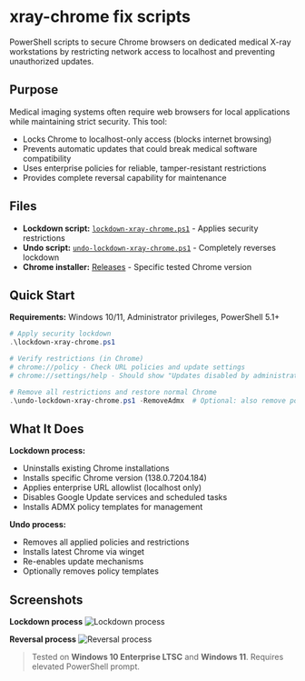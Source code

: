 # xray-chrome fix scripts

PowerShell scripts to secure Chrome browsers on dedicated medical X-ray workstations by restricting network access to localhost and preventing unauthorized updates.

## Purpose

Medical imaging systems often require web browsers for local applications while maintaining strict security. This tool:
- Locks Chrome to localhost-only access (blocks internet browsing)
- Prevents automatic updates that could break medical software compatibility
- Uses enterprise policies for reliable, tamper-resistant restrictions
- Provides complete reversal capability for maintenance

## Files

* **Lockdown script:** [`lockdown-xray-chrome.ps1`](https://github.com/stephenvsawyer/x-ray-chrome/blob/main/lockdown-xray-chrome.ps1) - Applies security restrictions
* **Undo script:** [`undo-lockdown-xray-chrome.ps1`](https://github.com/stephenvsawyer/x-ray-chrome/blob/main/undo-lockdown-xray-chrome.ps1) - Completely reverses lockdown
* **Chrome installer:** [Releases](https://github.com/stephenvsawyer/x-ray-chrome/releases) - Specific tested Chrome version

## Quick Start

**Requirements:** Windows 10/11, Administrator privileges, PowerShell 5.1+

```powershell
# Apply security lockdown
.\lockdown-xray-chrome.ps1

# Verify restrictions (in Chrome)
# chrome://policy - Check URL policies and update settings
# chrome://settings/help - Should show "Updates disabled by administrator"

# Remove all restrictions and restore normal Chrome
.\undo-lockdown-xray-chrome.ps1 -RemoveAdmx  # Optional: also remove policy templates
```

## What It Does

**Lockdown process:**
- Uninstalls existing Chrome installations
- Installs specific Chrome version (138.0.7204.184)
- Applies enterprise URL allowlist (localhost only)
- Disables Google Update services and scheduled tasks
- Installs ADMX policy templates for management

**Undo process:**
- Removes all applied policies and restrictions
- Installs latest Chrome via winget
- Re-enables update mechanisms
- Optionally removes policy templates

## Screenshots

**Lockdown process**
![Lockdown process](https://github.com/stephenvsawyer/xray-chrome/blob/main/lockdown-new.png?raw=1)

**Reversal process**
![Reversal process](https://github.com/stephenvsawyer/xray-chrome/blob/main/revert-new.png?raw=1)

> Tested on **Windows 10 Enterprise LTSC** and **Windows 11**. Requires elevated PowerShell prompt.
